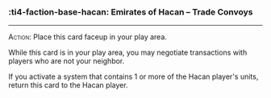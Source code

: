 ### :ti4-faction-base-hacan: __Emirates of Hacan – Trade Convoys__

---
<span style="font-variant:small-caps;">Action</span>: Place this card faceup in your play area. 

While this card is in your play area, you may negotiate transactions with players who are not your neighbor. 

If you activate a system that contains 1 or more of the Hacan player's units, return this card to the Hacan player.